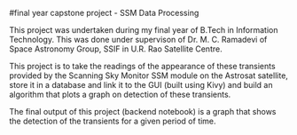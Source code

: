 #final year capstone project - SSM Data Processing

This project was undertaken during my final year of B.Tech in Information Technology. 
This was done under supervison of Dr. M. C. Ramadevi of Space Astronomy Group, SSIF
in U.R. Rao Satellite Centre.

This project is to take the readings of the appearance of these transients provided by the Scanning
Sky Monitor SSM module on the Astrosat satellite, store it in a database and link it to the GUI 
(built using Kivy) and build an algorithm that plots a graph on detection of these transients.

The final output of this project (backend notebook) is a graph that shows the detection of the 
transients for a given period of time. 

